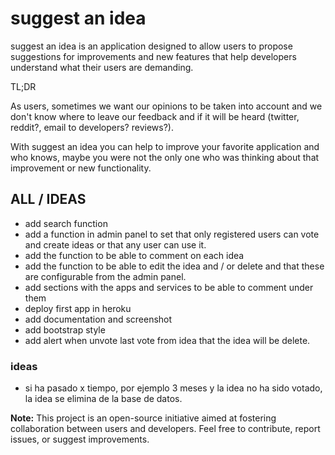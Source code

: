 # suggest an idea

suggest an idea is an application designed to allow users to propose suggestions for improvements and new features that help developers understand what their users are demanding.

TL;DR

As users, sometimes we want our opinions to be taken into account and we don't know where to leave our feedback and if it will be heard (twitter, reddit?, email to developers? reviews?).

With suggest an idea you can help to improve your favorite application and who knows, maybe you were not the only one who was thinking about that improvement or new functionality.

## ALL / IDEAS

- add search function
- add a function in admin panel to set that only registered users can vote and create ideas or that any user can use it.
- add the function to be able to comment on each idea
- add the function to be able to edit the idea and / or delete and that these are configurable from the admin panel.
- add sections with the apps and services to be able to comment under them
- deploy first app in heroku
- add documentation and screenshot
- add bootstrap style
- add alert when unvote last vote from idea that the idea will be delete.

### ideas

- si ha pasado x tiempo, por ejemplo 3 meses y la idea no ha sido votado, la idea se elimina de la base de datos.

**Note:** This project is an open-source initiative aimed at fostering collaboration between users and developers. Feel free to contribute, report issues, or suggest improvements.
